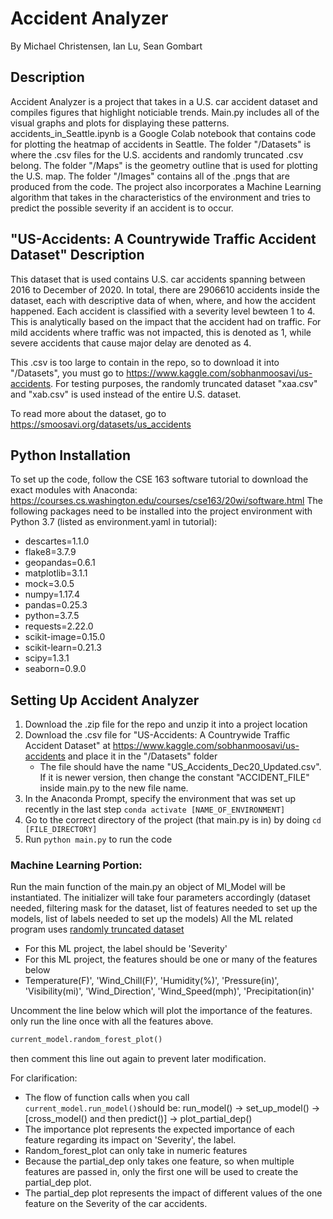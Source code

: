 # Accident Analyzer
By Michael Christensen, Ian Lu, Sean Gombart

## Description
Accident Analyzer is a project that takes in a U.S. car accident dataset and compiles figures that highlight noticiable trends.
Main.py includes all of the visual graphs and plots for displaying these patterns.
accidents_in_Seattle.ipynb is a Google Colab notebook that contains code for plotting the heatmap of accidents in Seattle.
The folder "/Datasets" is where the .csv files for the U.S. accidents and randomly truncated .csv belong.
The folder "/Maps" is the geometry outline that is used for plotting the U.S. map.
The folder "/Images" contains all of the .pngs that are produced from the code.
The project also incorporates a Machine Learning algorithm that takes in the characteristics of the environment and tries to predict
the possible severity if an accident is to occur.

## "US-Accidents: A Countrywide Traffic Accident Dataset" Description
This dataset that is used contains U.S. car accidents spanning between 2016 to December of 2020.
In total, there are 2906610 accidents inside the dataset, each with descriptive data of when, where, and how the accident happened.
Each accident is classified with a severity level bewteen 1 to 4. This is analytically based on the impact that the accident had on traffic.
For mild accidents where traffic was not impacted, this is denoted as 1, while severe accidents that cause major delay are denoted as 4.

This .csv is too large to contain in the repo, so to download it into "/Datasets", you must go to https://www.kaggle.com/sobhanmoosavi/us-accidents. For testing purposes, the 
randomly truncated dataset "xaa.csv" and "xab.csv" is used instead of the entire U.S. dataset.

To read more about the dataset, go to https://smoosavi.org/datasets/us_accidents

## Python Installation
To set up the code, follow the CSE 163 software tutorial to download the exact modules with Anaconda:
https://courses.cs.washington.edu/courses/cse163/20wi/software.html
The following packages need to be installed into the project environment with Python 3.7 (listed as environment.yaml in tutorial):
 - descartes=1.1.0
 - flake8=3.7.9
 - geopandas=0.6.1
 - matplotlib=3.1.1
 - mock=3.0.5
 - numpy=1.17.4
 - pandas=0.25.3
 - python=3.7.5
 - requests=2.22.0
 - scikit-image=0.15.0
 - scikit-learn=0.21.3
 - scipy=1.3.1
 - seaborn=0.9.0


## Setting Up Accident Analyzer
1. Download the .zip file for the repo and unzip it into a project location
2. Download the .csv file for "US-Accidents: A Countrywide Traffic Accident Dataset" at https://www.kaggle.com/sobhanmoosavi/us-accidents and place it in the "/Datasets" folder
   - The file should have the name "US_Accidents_Dec20_Updated.csv". If it is newer version, then change the constant "ACCIDENT_FILE" inside main.py to the new file name.
3. In the Anaconda Prompt, specify the environment that was set up recently in the last step `conda activate [NAME_OF_ENVIRONMENT]`
4. Go to the correct directory of the project (that main.py is in) by doing `cd [FILE_DIRECTORY]`
5. Run `python main.py` to run the code

### Machine Learning Portion:

Run the main function of the main.py
an object of Ml_Model will be instantiated.
The initializer will take four parameters accordingly
(dataset needed, filtering mask for the dataset, list of features needed to set up the models, list of labels needed to set up the models)
All the ML related program uses [randomly truncated dataset](https://raw.githubusercontent.com/MaxPowerfulness/Car-accident-prediction-model/main/Datasets/xaa.csv)

- For this ML project, the label should be 'Severity'
- For this ML project, the features should be one or many of the features below
- Temperature(F)', 'Wind_Chill(F)',
  'Humidity(%)', 'Pressure(in)', 'Visibility(mi)',
  'Wind_Direction', 'Wind_Speed(mph)', 'Precipitation(in)'

Uncomment the line below which will plot the importance of the features.
only run the line once with all the features above.

```python
current_model.random_forest_plot()
```

then comment this line out again to prevent later modification.

For clarification:

- The flow of function calls when you call `current_model.run_model()`should be: run_model() -> set_up_model() -> [cross_model() and then predict()] -> plot_partial_dep()
- The importance plot represents the expected importance of each feature regarding its impact on 'Severity', the label.
- Random_forest_plot can only take in numeric features
- Because the partial_dep only takes one feature, so when multiple features are passed in, only the first one will be used to create the partial_dep plot.
- The partial_dep plot represents the impact of different values of the one feature on the Severity of the car accidents.

